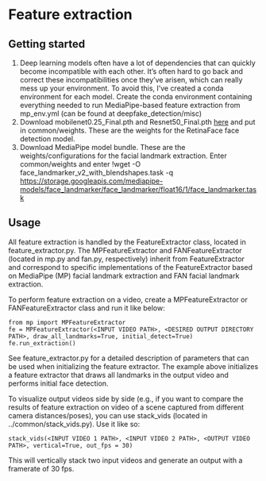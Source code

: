 # Feature extraction

## Getting started
1. Deep learning models often have a lot of dependencies that can quickly become incompatible with each other. It’s often hard to go back and correct these incompatibilities once they’ve arisen, which can really mess up your environment. To avoid this, I’ve created a conda environment for each model. Create the conda environment containing everything needed to run MediaPipe-based feature extraction from mp_env.yml (can be found at deepfake_detection/misc)
2. Download mobilenet0.25_Final.pth and Resnet50_Final.pth [here](https://drive.google.com/drive/folders/1oZRSG0ZegbVkVwUd8wUIQx8W7yfZ_ki1) and put in common/weights. These are the weights for the RetinaFace face detection model. 
3. Download MediaPipe model bundle. These are the weights/configurations for the facial landmark extraction. 
Enter common/weights and enter !wget -O face_landmarker_v2_with_blendshapes.task -q https://storage.googleapis.com/mediapipe-models/face_landmarker/face_landmarker/float16/1/face_landmarker.task

## Usage
All feature extraction is handled by the FeatureExtractor class, located in feature_extractor.py. The MPFeatureExtractor and FANFeatureExtractor (located in mp.py and fan.py, respectively) inherit from FeatureExtractor and correspond to specific implementations of the FeatureExtractor based on MediaPipe (MP) facial landmark extraction and FAN facial landmark extraction. 

To perform feature extraction on a video, create a MPFeatureExtractor or FANFeatureExtractor class and run it like below:

```
from mp import MPFeatureExtractor
fe = MPFeatureExtractor(<INPUT VIDEO PATH>, <DESIRED OUTPUT DIRECTORY PATH>, draw_all_landmarks=True, initial_detect=True)
fe.run_extraction()
```

See feature_extractor.py for a detailed description of parameters that can be used when initializing the feature extractor. The example above initializes a feature extractor that draws all landmarks in the output video and performs initial face detection. 

To visualize output videos side by side (e.g., if you want to compare the results of feature extraction on video of a scene captured from different camera distances/poses), you can use stack_vids (located in ../common/stack_vids.py). Use it like so:

```
stack_vids(<INPUT VIDEO 1 PATH>, <INPUT VIDEO 2 PATH>, <OUTPUT VIDEO PATH>, vertical=True, out_fps = 30)
```

This will vertically stack two input videos and generate an output with a framerate of 30 fps. 

